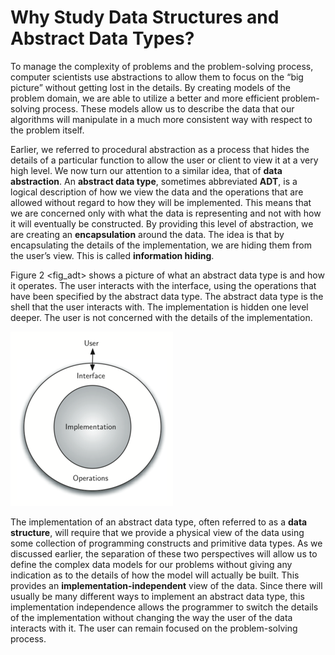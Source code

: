 Why Study Data Structures and Abstract Data Types?
===

To manage the complexity of problems and the problem-solving process,
computer scientists use abstractions to allow them to focus on the “big
picture” without getting lost in the details. By creating models of the
problem domain, we are able to utilize a better and more efficient
problem-solving process. These models allow us to describe the data that
our algorithms will manipulate in a much more consistent way with
respect to the problem itself.

Earlier, we referred to procedural abstraction as a process that hides
the details of a particular function to allow the user or client to view
it at a very high level. We now turn our attention to a similar idea,
that of **data abstraction**. An **abstract data type**, sometimes
abbreviated **ADT**, is a logical description of how we view the data
and the operations that are allowed without regard to how they will be
implemented. This means that we are concerned only with what the data is
representing and not with how it will eventually be constructed. By
providing this level of abstraction, we are creating an
**encapsulation** around the data. The idea is that by encapsulating the
details of the implementation, we are hiding them from the user’s view.
This is called **information hiding**.

Figure 2 &lt;fig\_adt&gt; shows a picture of what an abstract data type
is and how it operates. The user interacts with the interface, using the
operations that have been specified by the abstract data type. The
abstract data type is the shell that the user interacts with. The
implementation is hidden one level deeper. The user is not concerned
with the details of the implementation.

![Figure 2: Abstract Data Type](figures/adt.png)

The implementation of an abstract data type, often referred to as a
**data structure**, will require that we provide a physical view of the
data using some collection of programming constructs and primitive data
types. As we discussed earlier, the separation of these two perspectives
will allow us to define the complex data models for our problems without
giving any indication as to the details of how the model will actually
be built. This provides an **implementation-independent** view of the
data. Since there will usually be many different ways to implement an
abstract data type, this implementation independence allows the
programmer to switch the details of the implementation without changing
the way the user of the data interacts with it. The user can remain
focused on the problem-solving process.
